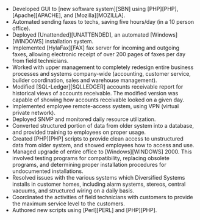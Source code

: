* Developed GUI to [new software system][SBN] using [PHP][PHP], [Apache][APACHE], and [Mozilla][MOZILLA].
* Automated sending faxes to techs, saving five hours/day (in a 10 person office).
* Deployed [Unattended][UNATTENDED], an automated [Windows][WINDOWS] installation system.
* Implemented [HylaFax][FAX] fax server for incoming and outgoing faxes, allowing electronic receipt of over 200 pages of faxes per day from field technicians.
* Worked with upper management to completely redesign entire business processes and systems company-wide (accounting, customer service, builder coordination, sales and warehouse management).
* Modified [SQL-Ledger][SQLLEDGER] accounts receivable report for historical views of accounts receivable. The modified version was capable of showing how accounts receivable looked on a given day.
* Implemented employee remote-access system, using VPN (virtual private network).
* Deployed SNMP and monitored daily resource utilization.
* Converted structured portion of data from older system into a database, and provided training to employees on proper usage.
* Created [PHP][PHP] scripts to provide clean access to unstructured data from older system, and showed employees how to access and use.
* Managed upgrade of entire office to [Windows][WINDOWS] 2000. This involved testing programs for compatibility, replacing obsolete programs, and determining proper installation procedures for undocumented installations.
* Resolved issues with the various systems which Diversified Systems installs in customer homes, including alarm systems, stereos, central vacuums, and structured wiring on a daily basis.
* Coordinated the activities of field technicians with customers to provide the maximum service level to the customers.
* Authored new scripts using [Perl][PERL] and [PHP][PHP].
